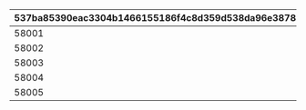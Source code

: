 |537ba85390eac3304b1466155186f4c8d359d538da96e3878aeac9710734146e|c86ce528f4b92abd6842fc4b4cbbb1c1dcf846a9be5cd774d186cab17aa068aa|d3bf45d43387c8bf107c4eab306edb0a7241a86cf3a51a0e21c2db3d56ed5c8d|c3fdb96c1fdee07fc9dca55d5efb086c9cbfcb2724e8741dcc2cd2654a46687c|909386ec4064e8afb5d1165a88b565ca8f644def07f7065db4e87e6eaac4a2f0|fa6a1822eb178d1243c88b91d99f4e6600b851fe3d57765b2edc4bc1712b77f9|c13a9c3101c4fa2d84b1f715f0e1857047f07e231274fc1e763a5e0a0099fd08|2ce78dfe746bdba7349dbf52390c5a140db641cb705743cfae13ab62679ee189|2c21ba970f197b79f4df80d3f3f36c83592b0dc40fa95d4d1e14c28cb5f50fca|7667b8c9ba3f22142b7c7d2d1229f1fcfaf4ad0b59d5c2b70cec93d59e5594eb|
| --- | --- | --- | --- | --- | --- | --- | --- | --- | --- |
|58001|58|126301|1|101|-375|0|10.11|5|10120|
|58002|58|126301|1|102|-375|0|4.53|2|10120|
|58003|58|126301|5|103|-375|0|0|5|10120|
|58004|58|126301|2|104|-375|0|5.32|1|10120|
|58005|58|126301|6|105|-375|0|4.4|5|10120|